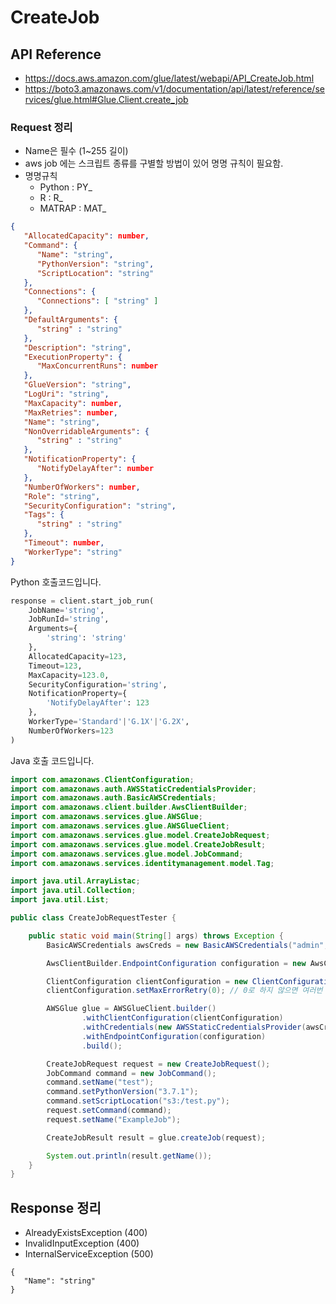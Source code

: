 # CreateJob

## API Reference

* https://docs.aws.amazon.com/glue/latest/webapi/API_CreateJob.html
* https://boto3.amazonaws.com/v1/documentation/api/latest/reference/services/glue.html#Glue.Client.create_job

### Request 정리

* Name은 필수 (1~255 길이)
* aws job 에는 스크립트 종류를 구별할 방법이 있어 명명 규칙이 필요함. 
* 명명규칙 
  * Python : PY_
  * R : R_
  * MATRAP : MAT_ 
  
```json
{
   "AllocatedCapacity": number,
   "Command": { 
      "Name": "string",
      "PythonVersion": "string",
      "ScriptLocation": "string"
   },
   "Connections": { 
      "Connections": [ "string" ]
   },
   "DefaultArguments": { 
      "string" : "string" 
   },
   "Description": "string",
   "ExecutionProperty": { 
      "MaxConcurrentRuns": number
   },
   "GlueVersion": "string",
   "LogUri": "string",
   "MaxCapacity": number,
   "MaxRetries": number,
   "Name": "string",
   "NonOverridableArguments": { 
      "string" : "string" 
   },
   "NotificationProperty": { 
      "NotifyDelayAfter": number
   },
   "NumberOfWorkers": number,
   "Role": "string",
   "SecurityConfiguration": "string",
   "Tags": { 
      "string" : "string" 
   },
   "Timeout": number,
   "WorkerType": "string"
}
```

Python 호출코드입니다.

```python
response = client.start_job_run(
    JobName='string',
    JobRunId='string',
    Arguments={
        'string': 'string'
    },
    AllocatedCapacity=123,
    Timeout=123,
    MaxCapacity=123.0,
    SecurityConfiguration='string',
    NotificationProperty={
        'NotifyDelayAfter': 123
    },
    WorkerType='Standard'|'G.1X'|'G.2X',
    NumberOfWorkers=123
)
```

Java 호출 코드입니다.

```java
import com.amazonaws.ClientConfiguration;
import com.amazonaws.auth.AWSStaticCredentialsProvider;
import com.amazonaws.auth.BasicAWSCredentials;
import com.amazonaws.client.builder.AwsClientBuilder;
import com.amazonaws.services.glue.AWSGlue;
import com.amazonaws.services.glue.AWSGlueClient;
import com.amazonaws.services.glue.model.CreateJobRequest;
import com.amazonaws.services.glue.model.CreateJobResult;
import com.amazonaws.services.glue.model.JobCommand;
import com.amazonaws.services.identitymanagement.model.Tag;

import java.util.ArrayListac;
import java.util.Collection;
import java.util.List;

public class CreateJobRequestTester {

    public static void main(String[] args) throws Exception {
        BasicAWSCredentials awsCreds = new BasicAWSCredentials("admin", "admin123");

        AwsClientBuilder.EndpointConfiguration configuration = new AwsClientBuilder.EndpointConfiguration("http://localhost:8888/glue", "korea");

        ClientConfiguration clientConfiguration = new ClientConfiguration();
        clientConfiguration.setMaxErrorRetry(0); // 0로 하지 않으면 여러번 호출한다.

        AWSGlue glue = AWSGlueClient.builder()
                .withClientConfiguration(clientConfiguration)
                .withCredentials(new AWSStaticCredentialsProvider(awsCreds))
                .withEndpointConfiguration(configuration)
                .build();

        CreateJobRequest request = new CreateJobRequest();
        JobCommand command = new JobCommand();
        command.setName("test");
        command.setPythonVersion("3.7.1");
        command.setScriptLocation("s3:/test.py");
        request.setCommand(command);
        request.setName("ExampleJob");

        CreateJobResult result = glue.createJob(request);

        System.out.println(result.getName());
    }
}
```

## Response 정리

* AlreadyExistsException (400)
* InvalidInputException (400)
* InternalServiceException (500)

```
{
   "Name": "string"
}
```
